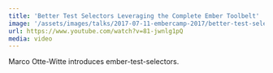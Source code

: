 ```yaml
---
title: 'Better Test Selectors Leveraging the Complete Ember Toolbelt'
image: '/assets/images/talks/2017-07-11-embercamp-2017/better-test-selectors-leveraging-the-complete-ember-toolbelt.png'
url: https://www.youtube.com/watch?v=81-jwnlg1pQ
media: video
---
```


Marco Otte-Witte introduces ember-test-selectors.
